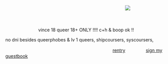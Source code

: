

&nbsp; 

ㅤㅤㅤㅤㅤㅤㅤㅤㅤㅤㅤㅤㅤㅤㅤㅤㅤㅤㅤㅤㅤㅤㅤㅤㅤㅤㅤㅤㅤ![](https://64.media.tumblr.com/7ff028c7a3dfd23ec8107a794a37cf51/4369c7188ea23452-16/s500x750/662a7efc613d60a68abf17361c6f4e7eb952ce83.gifv)


<p align="center">
  ㅤ
</p>  
<p align="center">
vince 18 queer
18+ ONLY !!!!
c+h & boop ok !!
  
no dni besides 
queerphobes & lv 1 queers, 
shipcoursers, syscoursers, 


ㅤㅤㅤㅤㅤㅤㅤㅤㅤㅤㅤㅤㅤㅤㅤㅤㅤㅤㅤㅤㅤㅤㅤㅤㅤㅤ[rentry](https://rentry.co/)ㅤㅤㅤㅤㅤ[sign my guestbook](https://users3.smartgb.com/g/g.php?a=s&i=g36-39520-d3)
